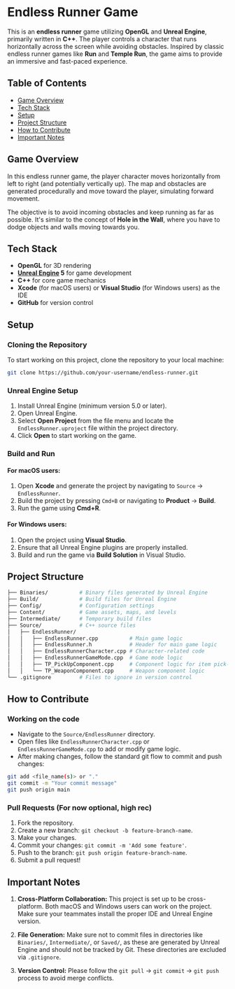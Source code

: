 # Endless Runner Game

This is an **endless runner** game utilizing **OpenGL** and **Unreal Engine**, primarily written in **C++**. The player controls a character that runs horizontally across the screen while avoiding obstacles. Inspired by classic endless runner games like **Run** and **Temple Run**, the game aims to provide an immersive and fast-paced experience.

## Table of Contents
- [Game Overview](#game-overview)
- [Tech Stack](#tech-stack)
- [Setup](#setup)
- [Project Structure](#project-structure)
- [How to Contribute](#how-to-contribute)
- [Important Notes](#important-notes)

## Game Overview
In this endless runner game, the player character moves horizontally from left to right (and potentially vertically up). The map and obstacles are generated procedurally and move toward the player, simulating forward movement.

The objective is to avoid incoming obstacles and keep running as far as possible. It's similar to the concept of **Hole in the Wall**, where you have to dodge objects and walls moving towards you.

## Tech Stack
- **OpenGL** for 3D rendering
- **[Unreal Engine](https://www.unrealengine.com/en-US)
 5** for game development
- **C++** for core game mechanics
- **Xcode** (for macOS users) or **Visual Studio** (for Windows users) as the IDE
- **GitHub** for version control

## Setup

### Cloning the Repository
To start working on this project, clone the repository to your local machine:

```bash
git clone https://github.com/your-username/endless-runner.git
```

### Unreal Engine Setup

1. Install Unreal Engine (minimum version 5.0 or later).
2. Open Unreal Engine.
3. Select **Open Project** from the file menu and locate the `EndlessRunner.uproject` file within the project directory.
4. Click **Open** to start working on the game.

### Build and Run

#### For macOS users:
1. Open **Xcode** and generate the project by navigating to `Source` → `EndlessRunner`.
2. Build the project by pressing `Cmd+B` or navigating to **Product** → **Build**.
3. Run the game using **Cmd+R**.

#### For Windows users:
1. Open the project using **Visual Studio**.
2. Ensure that all Unreal Engine plugins are properly installed.
3. Build and run the game via **Build Solution** in Visual Studio.

## Project Structure
```bash
├── Binaries/          # Binary files generated by Unreal Engine
├── Build/             # Build files for Unreal Engine
├── Config/            # Configuration settings
├── Content/           # Game assets, maps, and levels
├── Intermediate/      # Temporary build files
├── Source/            # C++ source files
│   ├── EndlessRunner/
│   │   ├── EndlessRunner.cpp          # Main game logic
│   │   ├── EndlessRunner.h            # Header for main game logic
│   │   ├── EndlessRunnerCharacter.cpp # Character-related code
│   │   ├── EndlessRunnerGameMode.cpp  # Game mode logic
│   │   ├── TP_PickUpComponent.cpp     # Component logic for item pick-ups
│   │   └── TP_WeaponComponent.cpp     # Weapon component logic
└── .gitignore         # Files to ignore in version control

```

## How to Contribute
### Working on the code

- Navigate to the `Source/EndlessRunner` directory.
- Open files like `EndlessRunnerCharacter.cpp` or `EndlessRunnerGameMode.cpp` to add or modify game logic.
- After making changes, follow the standard git flow to commit and push changes:

```bash
git add <file_name(s)> or "." 
git commit -m "Your commit message"
git push origin main
```

### Pull Requests (For now optional, high rec)
1. Fork the repository.
2. Create a new branch: `git checkout -b feature-branch-name`.
3. Make your changes.
4. Commit your changes: `git commit -m 'Add some feature'`.
5. Push to the branch: `git push origin feature-branch-name`.
6. Submit a pull request! 

## Important Notes

1. **Cross-Platform Collaboration:** This project is set up to be cross-platform. Both macOS and Windows users can work on the project. Make sure your teammates install the proper IDE and Unreal Engine version.

2. **File Generation:** Make sure not to commit files in directories like `Binaries/`, `Intermediate/`, or `Saved/`, as these are generated by Unreal Engine and should not be tracked by Git. These directories are excluded via `.gitignore`.

3. **Version Control:** Please follow the `git pull` → `git commit` → `git push` process to avoid merge conflicts.
